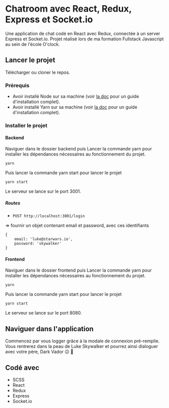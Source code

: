 # Chatroom avec React, Redux, Express et Socket.io

Une application de chat codé en React avec Redux, connectée à un server Express et Socket.io.
Projet réalisé lors de ma formation Fullstack Javascript au sein de l'école O'clock.

## Lancer le projet

Télécharger ou cloner le repos.

### Prérequis

* Avoir installé Node sur sa machine (voir [la doc](https://nodejs.org/en/docs/) pour un guide d'installation complet).
* Avoir installé Yarn sur sa machine (voir [la doc](https://yarnpkg.com/getting-started/install) pour un guide d'installation complet).

### Installer le projet

#### Backend

Naviguer dans le dossier backend puis Lancer la commande yarn pour installer les dépendances nécessaires au fonctionnement du projet.

```
yarn
```

Puis lancer la commande yarn start pour lancer le projet

```
yarn start
```

Le serveur se lance sur le port 3001.

##### Routes

- `POST http://localhost:3001/login`

=> fournir un objet contenant email et password, avec ces identifiants

```
{
    email: 'luke@starwars.io',
    password: 'skywalker'
}
```

#### Frontend

Naviguer dans le dossier frontend puis Lancer la commande yarn pour installer les dépendances nécessaires au fonctionnement du projet.
```
yarn
```

Puis lancer la commande yarn start pour lancer le projet

```
yarn start
```

Le serveur se lance sur le port 8080.

## Naviguer dans l'application

Commencez par vous logger grâce à la modale de connexion pré-remplie.
Vous rentrerez dans la peau de Luke Skywalker et pourrez ainsi dialoguer avec votre père, Dark Vador :wink: :mega:

## Codé avec

* SCSS
* React
* Redux
* Express
* Socket.io

